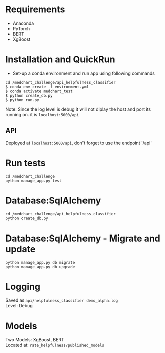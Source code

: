 # Requirements
- Anaconda
- PyTorch
- BERT
- XgBoost

# Installation and QuickRun
- Set-up a conda environment and run app using following commands
```
cd /medchart_challenge/api_helpfulness_classifier
$ conda env create -f environment.yml
$ conda activate medchart_test
$ python create_db.py
$ python run.py
```
Note: Since the log level is debug it will not diplay the host and port its running on. it is `localhost:5000/api`

## API
Deployed at `localhost:5000/api`, don't forget to use the endpoint '/api'


# Run tests
```
cd /medchart_challenge
python manage_app.py test
```

# Database:SqlAlchemy
```
cd /medchart_challenge/api_helpfulness_classifier
python create_db.py
```

# Database:SqlAlchemy - Migrate and update
```
python manage_app.py db migrate
python manage_app.py db upgrade
```

# Logging
Saved as `api/helpfulness_classifier demo_alpha.log`  
Level: Debug

# Models
Two Models: XgBoost, BERT  
Located at: `rate_helpfulness/published_models`
